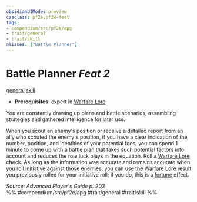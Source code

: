 ```yaml
---
obsidianUIMode: preview
cssclass: pf2e,pf2e-feat
tags:
- compendium/src/pf2e/apg
- trait/general
- trait/skill
aliases: ["Battle Planner"]
---
```

# Battle Planner  *Feat 2*  
[general](general.md "General Feat Trait")  [skill](skill.md "Skill Feat Trait")  

- **Prerequisites**: expert in [Warfare Lore](skills.md#Lore)

You are constantly drawing up plans and battle scenarios, assembling strategies and gathered intelligence for later use.

When you scout an enemy's position or receive a detailed report from an ally who scouted the enemy's position, if you have a clear indication of the number, position, and identities of your potential foes, you can spend 1 minute to come up with a battle plan that takes such potential factors into account and reduces the role luck plays in the equation. Roll a [Warfare Lore](skills.md#Lore) check. As long as the information was accurate and remains accurate when you roll initiative against those enemies, you can use the [Warfare Lore](skills.md#Lore) result you previously rolled for your initiative roll; if you do, this is a [fortune](fortune.md "Fortune Effect Trait") effect.

*Source: Advanced Player's Guide p. 203*  
%% #compendium/src/pf2e/apg #trait/general #trait/skill %%